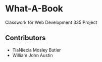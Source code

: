<h1>What-A-Book</h1>
<p>Classwork for Web Development 335 Project</p>
<h2>Contributors</h2>
<ul>
  <li>TiaNiecia Mosley Butler</li>
  <li>William John Austin</li>
</ul>
